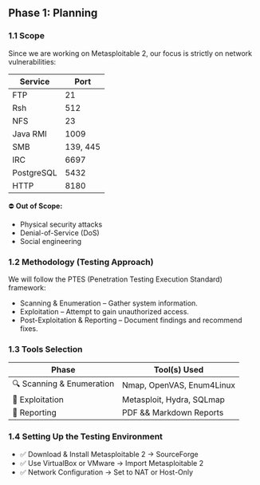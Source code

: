 ## Phase 1: Planning

### 1.1 Scope

Since we are working on Metasploitable 2, our focus is strictly on network vulnerabilities:

**Service** | **Port**
----------|---------
FTP       | 21
Rsh       | 512
NFS       | 23
Java RMI  | 1009
SMB       | 139, 445
IRC       | 6697
PostgreSQL| 5432
HTTP      | 8180

⛔ **Out of Scope:**

* Physical security attacks
* Denial-of-Service (DoS)
* Social engineering

### 1.2 Methodology (Testing Approach)

We will follow the PTES (Penetration Testing Execution Standard) framework:

* Scanning & Enumeration – Gather system information.
* Exploitation – Attempt to gain unauthorized access.
* Post-Exploitation & Reporting – Document findings and recommend fixes.

### 1.3 Tools Selection

| Phase                     | Tool(s) Used           |
|---------------------------|------------------------|
| 🔍 Scanning & Enumeration | Nmap, OpenVAS, Enum4Linux |
| 🎯 Exploitation           | Metasploit, Hydra, SQLmap |
| 📄 Reporting              | PDF && Markdown Reports |

### 1.4 Setting Up the Testing Environment

* ✅ Download & Install Metasploitable 2 → SourceForge
* ✅ Use VirtualBox or VMware → Import Metasploitable 2
* ✅ Network Configuration → Set to NAT or Host-Only
